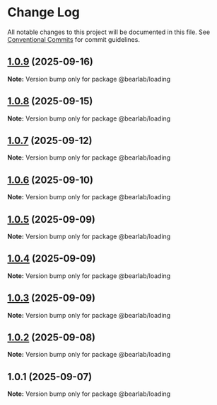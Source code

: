# Change Log

All notable changes to this project will be documented in this file.
See [Conventional Commits](https://conventionalcommits.org) for commit guidelines.

## [1.0.9](https://github.com/hasanbala/ui-components/compare/@bearlab/loading@1.0.8...@bearlab/loading@1.0.9) (2025-09-16)

**Note:** Version bump only for package @bearlab/loading





## [1.0.8](https://github.com/hasanbala/ui-components/compare/@bearlab/loading@1.0.7...@bearlab/loading@1.0.8) (2025-09-15)

**Note:** Version bump only for package @bearlab/loading





## [1.0.7](https://github.com/hasanbala/ui-components/compare/@bearlab/loading@1.0.6...@bearlab/loading@1.0.7) (2025-09-12)

**Note:** Version bump only for package @bearlab/loading





## [1.0.6](https://github.com/hasanbala/ui-components/compare/@bearlab/loading@1.0.5...@bearlab/loading@1.0.6) (2025-09-10)

**Note:** Version bump only for package @bearlab/loading





## [1.0.5](https://github.com/hasanbala/ui-components/compare/@bearlab/loading@1.0.4...@bearlab/loading@1.0.5) (2025-09-09)

**Note:** Version bump only for package @bearlab/loading





## [1.0.4](https://github.com/hasanbala/ui-components/compare/@bearlab/loading@1.0.3...@bearlab/loading@1.0.4) (2025-09-09)

**Note:** Version bump only for package @bearlab/loading





## [1.0.3](https://github.com/hasanbala/ui-components/compare/@bearlab/loading@1.0.2...@bearlab/loading@1.0.3) (2025-09-09)

**Note:** Version bump only for package @bearlab/loading





## [1.0.2](https://github.com/hasanbala/ui-components/compare/@bearlab/loading@1.0.1...@bearlab/loading@1.0.2) (2025-09-08)

**Note:** Version bump only for package @bearlab/loading





## 1.0.1 (2025-09-07)

**Note:** Version bump only for package @bearlab/loading
